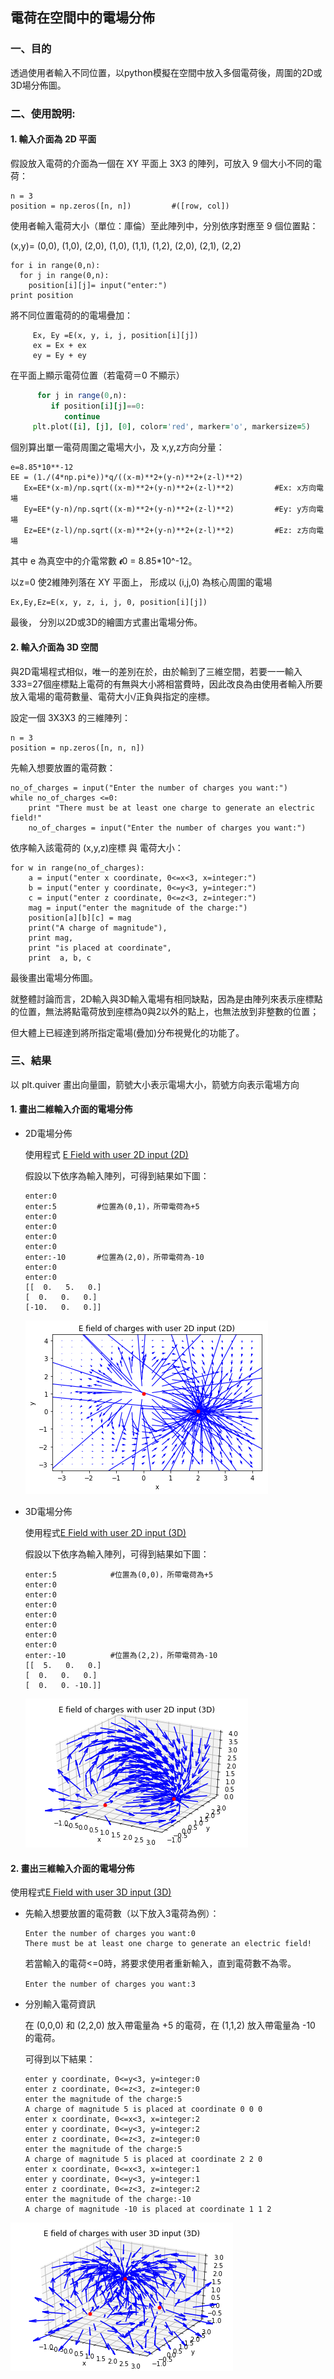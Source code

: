 ## 電荷在空間中的電場分佈 #


### 一、目的 
透過使用者輸入不同位置，以python模擬在空間中放入多個電荷後，周圍的2D或3D場分佈圖。


### 二、使用說明:

#### 1. 輸入介面為 2D 平面
   假設放入電荷的介面為一個在 XY 平面上 3X3 的陣列，可放入 9 個大小不同的電荷：
   ```
   n = 3
   position = np.zeros([n, n])         #([row, col]) 
   ``` 

   使用者輸入電荷大小（單位：庫倫）至此陣列中，分別依序對應至 9 個位置點：

   (x,y)= (0,0), (1,0), (2,0), (1,0), (1,1), (1,2), (2,0), (2,1), (2,2)

   ```
   for i in range(0,n):
     for j in range(0,n):
       position[i][j]= input("enter:")
   print position
   ```
   將不同位置電荷的的電場疊加：
   ```
        Ex, Ey =E(x, y, i, j, position[i][j])
        ex = Ex + ex
        ey = Ey + ey
   ```
   
   在平面上顯示電荷位置（若電荷＝0 不顯示）

   ```for i in range(0,n):
         for j in range(0,n):
            if position[i][j]==0:
               continue          
        plt.plot([i], [j], [0], color='red', marker='o', markersize=5)
   ```

   個別算出單一電荷周圍之電場大小，及 x,y,z方向分量：

   ```
   e=8.85*10**-12 
   EE = (1./(4*np.pi*e))*q/((x-m)**2+(y-n)**2+(z-l)**2) 
      Ex=EE*(x-m)/np.sqrt((x-m)**2+(y-n)**2+(z-l)**2)         #Ex: x方向電場
      Ey=EE*(y-n)/np.sqrt((x-m)**2+(y-n)**2+(z-l)**2)         #Ey: y方向電場
      Ez=EE*(z-l)/np.sqrt((x-m)**2+(y-n)**2+(z-l)**2)         #Ez: z方向電場  
   ```
   其中 e 為真空中的介電常數 𝝐0 = 8.85*10^-12。 


   以z=0 使2維陣列落在 XY 平面上， 形成以 (i,j,0) 為核心周圍的電場 
   ```
   Ex,Ey,Ez=E(x, y, z, i, j, 0, position[i][j]) 
   ```

   最後，
   分別以2D或3D的繪圖方式畫出電場分佈。


#### 2. 輸入介面為 3D 空間

與2D電場程式相似，唯一的差別在於，由於輸到了三維空間，若要一一輸入3*3*3=27個座標點上電荷的有無與大小將相當費時，因此改良為由使用者輸入所要放入電場的電荷數量、電荷大小/正負與指定的座標。

設定一個 3X3X3 的三維陣列：
```
n = 3 
position = np.zeros([n, n, n])
```

先輸入想要放置的電荷數：
```
no_of_charges = input("Enter the number of charges you want:")
while no_of_charges <=0:
    print "There must be at least one charge to generate an electric field!"
    no_of_charges = input("Enter the number of charges you want:")
```

依序輸入該電荷的 (x,y,z)座標 與 電荷大小：
```
for w in range(no_of_charges):
    a = input("enter x coordinate, 0<=x<3, x=integer:")
    b = input("enter y coordinate, 0<=y<3, y=integer:")
    c = input("enter z coordinate, 0<=z<3, z=integer:")
    mag = input("enter the magnitude of the charge:")
    position[a][b][c] = mag
    print("A charge of magnitude"),
    print mag,
    print "is placed at coordinate",
    print  a, b, c
```
最後畫出電場分佈圖。


就整體討論而言，2D輸入與3D輸入電場有相同缺點，因為是由陣列來表示座標點的位置，無法將點電荷放到座標為0與2以外的點上，也無法放到非整數的位置；

但大體上已經達到將所指定電場(疊加)分布視覺化的功能了。


### 三、結果

以 plt.quiver 畫出向量圖，箭號大小表示電場大小，箭號方向表示電場方向

#### 1. 畫出二維輸入介面的電場分佈

- 2D電場分佈

  使用程式 [E Field with user 2D input (2D)](https://github.com/ShihPingLai/Group-9/blob/master/E%20field/E%20Field%20with%20user%20%202D%20input%20(2D).py) 

  假設以下依序為輸入陣列，可得到結果如下圖： 
  ```
  enter:0         
  enter:5         #位置為(0,1)，所帶電荷為+5
  enter:0
  enter:0
  enter:0
  enter:0
  enter:-10       #位置為(2,0)，所帶電荷為-10
  enter:0
  enter:0
  [[  0.   5.   0.]
  [  0.   0.   0.]
  [-10.   0.   0.]]

  ```
  ![Alt text](https://raw.githubusercontent.com/ShihPingLai/Group-9/master/E%20field/figure/E%20with%202D%20input%20(2D)%20.png)

 
- 3D電場分佈

  使用程式[E Field with user 2D input (3D)](https://github.com/ShihPingLai/Group-9/blob/master/E%20field/E%20Field%20with%20user%202D%20input%20(3D).py) 

  假設以下依序為輸入陣列，可得到結果如下圖： 
  ```
  enter:5            #位置為(0,0)，所帶電荷為+5
  enter:0
  enter:0
  enter:0
  enter:0
  enter:0
  enter:0
  enter:0
  enter:-10          #位置為(2,2)，所帶電荷為-10
  [[  5.   0.   0.]
  [  0.   0.   0.]
  [  0.   0. -10.]]
  ```
  ![Alt text](https://raw.githubusercontent.com/ShihPingLai/Group-9/master/E%20field/figure/E%20with%202D%20input%20(3D)%20.png)
 
 
#### 2. 畫出三維輸入介面的電場分佈

   使用程式[E Field with user 3D input (3D)](https://github.com/ShihPingLai/Group-9/blob/master/E%20field/E%20field%20with%20user%203D%20input.py) 

- 先輸入想要放置的電荷數（以下放入3電荷為例）：
  ```
  Enter the number of charges you want:0
  There must be at least one charge to generate an electric field!
  ```
  若當輸入的電荷<=0時，將要求使用者重新輸入，直到電荷數不為零。

  ```Enter the number of charges you want:3  ```

- 分別輸入電荷資訊

  在 (0,0,0) 和 (2,2,0) 放入帶電量為 +5 的電荷，在 (1,1,2) 放入帶電量為 -10 的電荷。
  
  可得到以下結果：
  
  ```enter x coordinate, 0<=x<3, x=integer:0
  enter y coordinate, 0<=y<3, y=integer:0
  enter z coordinate, 0<=z<3, z=integer:0
  enter the magnitude of the charge:5
  A charge of magnitude 5 is placed at coordinate 0 0 0
  enter x coordinate, 0<=x<3, x=integer:2
  enter y coordinate, 0<=y<3, y=integer:2
  enter z coordinate, 0<=z<3, z=integer:0
  enter the magnitude of the charge:5
  A charge of magnitude 5 is placed at coordinate 2 2 0
  enter x coordinate, 0<=x<3, x=integer:1
  enter y coordinate, 0<=y<3, y=integer:1
  enter z coordinate, 0<=z<3, z=integer:2
  enter the magnitude of the charge:-10
  A charge of magnitude -10 is placed at coordinate 1 1 2
  ```
![Alt text](https://raw.githubusercontent.com/ShihPingLai/Group-9/master/E%20field/figure/E%20with%203D%20input%20(3D)%20.png)
